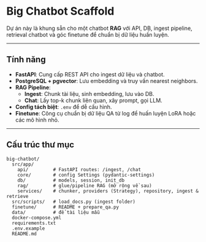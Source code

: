 # Big Chatbot Scaffold

Dự án này là khung sẵn cho một chatbot **RAG** với API, DB, ingest pipeline, retrieval chatbot và góc finetune để chuẩn bị dữ liệu huấn luyện.

---

## Tính năng

- **FastAPI**: Cung cấp REST API cho ingest dữ liệu và chatbot.
- **PostgreSQL + pgvector**: Lưu embedding và truy vấn nearest neighbors.
- **RAG Pipeline**:
  - **Ingest**: Chunk tài liệu, sinh embedding, lưu vào DB.
  - **Chat**: Lấy top-k chunk liên quan, xây prompt, gọi LLM.
- **Config tách biệt**: `.env` để dễ cấu hình.
- **Finetune**: Công cụ chuẩn bị dữ liệu QA từ log để huấn luyện LoRA hoặc các mô hình nhỏ.

---

## Cấu trúc thư mục

```text
big-chatbot/
  src/app/
    api/         # FastAPI routes: /ingest, /chat
    core/        # config Settings (pydantic-settings)
    db/          # models, session, init_db
    rag/         # glue/pipeline RAG (mở rộng về sau)
    services/    # chunker, providers (Strategy), repository, ingest & retrieve
  src/scripts/   # load_docs.py (ingest folder)
  finetune/      # README + prepare_qa.py
  data/          # để tài liệu mẫu
  docker-compose.yml
  requirements.txt
  .env.example
  README.md
```
